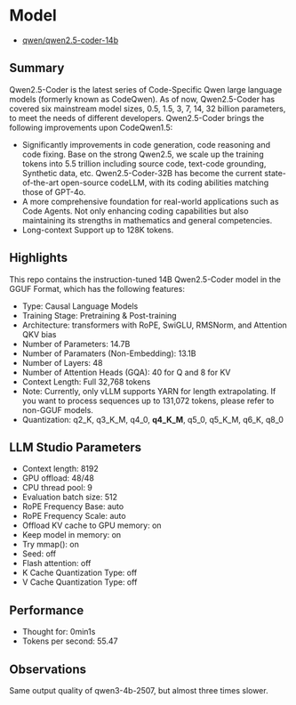 # Model

- [qwen/qwen2.5-coder-14b](https://lmstudio.ai/models/qwen/qwen2.5-coder-14b)

## Summary

Qwen2.5-Coder is the latest series of Code-Specific Qwen large language models (formerly known as CodeQwen). As of now, Qwen2.5-Coder has covered six mainstream model sizes, 0.5, 1.5, 3, 7, 14, 32 billion parameters, to meet the needs of different developers. Qwen2.5-Coder brings the following improvements upon CodeQwen1.5:

- Significantly improvements in code generation, code reasoning and code fixing. Base on the strong Qwen2.5, we scale up the training tokens into 5.5 trillion including source code, text-code grounding, Synthetic data, etc. Qwen2.5-Coder-32B has become the current state-of-the-art open-source codeLLM, with its coding abilities matching those of GPT-4o.
- A more comprehensive foundation for real-world applications such as Code Agents. Not only enhancing coding capabilities but also maintaining its strengths in mathematics and general competencies.
- Long-context Support up to 128K tokens.

## Highlights

This repo contains the instruction-tuned 14B Qwen2.5-Coder model in the GGUF Format, which has the following features:

- Type: Causal Language Models
- Training Stage: Pretraining & Post-training
- Architecture: transformers with RoPE, SwiGLU, RMSNorm, and Attention QKV bias
- Number of Parameters: 14.7B
- Number of Paramaters (Non-Embedding): 13.1B
- Number of Layers: 48
- Number of Attention Heads (GQA): 40 for Q and 8 for KV
- Context Length: Full 32,768 tokens
- Note: Currently, only vLLM supports YARN for length extrapolating. If you want to process sequences up to 131,072 tokens, please refer to non-GGUF models.
- Quantization: q2_K, q3_K_M, q4_0, **q4_K_M**, q5_0, q5_K_M, q6_K, q8_0

## LLM Studio Parameters

- Context length: 8192
- GPU offload: 48/48
- CPU thread pool: 9
- Evaluation batch size: 512
- RoPE Frequency Base: auto
- RoPE Frequency Scale: auto
- Offload KV cache to GPU memory: on
- Keep model in memory: on
- Try mmap(): on
- Seed: off
- Flash attention: off
- K Cache Quantization Type: off
- V Cache Quantization Type: off

## Performance

- Thought for: 0min1s
- Tokens per second: 55.47

## Observations

Same output quality of qwen3-4b-2507, but almost three times slower.
